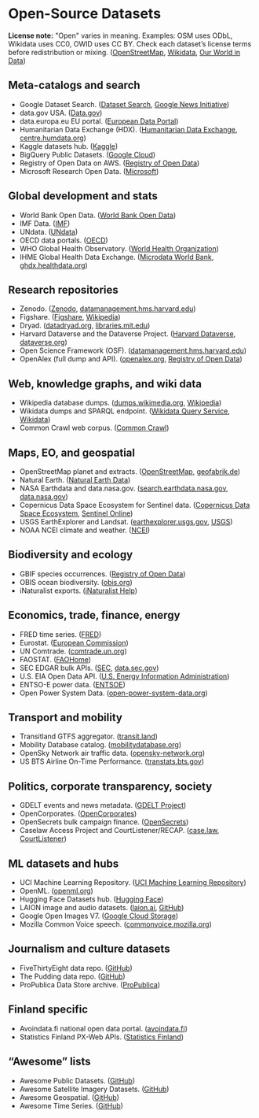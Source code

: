 # Open-Source Datasets

**License note:** "Open" varies in meaning. Examples: OSM uses ODbL, Wikidata uses CC0, OWID uses CC BY. Check each dataset’s license terms before redistribution or mixing. ([OpenStreetMap][81], [Wikidata][82], [Our World in Data][83])

## Meta-catalogs and search

* Google Dataset Search. ([Dataset Search][1], [Google News Initiative][2])
* data.gov USA. ([Data.gov][3])
* data.europa.eu EU portal. ([European Data Portal][4])
* Humanitarian Data Exchange (HDX). ([Humanitarian Data Exchange][5], [centre.humdata.org][6])
* Kaggle datasets hub. ([Kaggle][7])
* BigQuery Public Datasets. ([Google Cloud][8])
* Registry of Open Data on AWS. ([Registry of Open Data][9])
* Microsoft Research Open Data. ([Microsoft][10])

## Global development and stats

* World Bank Open Data. ([World Bank Open Data][11])
* IMF Data. ([IMF][12])
* UNdata. ([UNdata][13])
* OECD data portals. ([OECD][14])
* WHO Global Health Observatory. ([World Health Organization][15])
* IHME Global Health Data Exchange. ([Microdata World Bank][16], [ghdx.healthdata.org][17])

## Research repositories

* Zenodo. ([Zenodo][18], [datamanagement.hms.harvard.edu][19])
* Figshare. ([Figshare][20], [Wikipedia][21])
* Dryad. ([datadryad.org][22], [libraries.mit.edu][23])
* Harvard Dataverse and the Dataverse Project. ([Harvard Dataverse][24], [dataverse.org][25])
* Open Science Framework (OSF). ([datamanagement.hms.harvard.edu][26])
* OpenAlex (full dump and API). ([openalex.org][27], [Registry of Open Data][28])

## Web, knowledge graphs, and wiki data

* Wikipedia database dumps. ([dumps.wikimedia.org][29], [Wikipedia][30])
* Wikidata dumps and SPARQL endpoint. ([Wikidata Query Service][31], [Wikidata][32])
* Common Crawl web corpus. ([Common Crawl][33])

## Maps, EO, and geospatial

* OpenStreetMap planet and extracts. ([OpenStreetMap][34], [geofabrik.de][35])
* Natural Earth. ([Natural Earth Data][36])
* NASA Earthdata and data.nasa.gov. ([search.earthdata.nasa.gov][37], [data.nasa.gov][38])
* Copernicus Data Space Ecosystem for Sentinel data. ([Copernicus Data Space Ecosystem][39], [Sentinel Online][40])
* USGS EarthExplorer and Landsat. ([earthexplorer.usgs.gov][41], [USGS][42])
* NOAA NCEI climate and weather. ([NCEI][43])

## Biodiversity and ecology

* GBIF species occurrences. ([Registry of Open Data][44])
* OBIS ocean biodiversity. ([obis.org][45])
* iNaturalist exports. ([iNaturalist Help][46])

## Economics, trade, finance, energy

* FRED time series. ([FRED][47])
* Eurostat. ([European Commission][48])
* UN Comtrade. ([comtrade.un.org][49])
* FAOSTAT. ([FAOHome][50])
* SEC EDGAR bulk APIs. ([SEC][51], [data.sec.gov][52])
* U.S. EIA Open Data API. ([U.S. Energy Information Administration][53])
* ENTSO-E power data. ([ENTSOE][54])
* Open Power System Data. ([open-power-system-data.org][55])

## Transport and mobility

* Transitland GTFS aggregator. ([transit.land][56])
* Mobility Database catalog. ([mobilitydatabase.org][57])
* OpenSky Network air traffic data. ([opensky-network.org][58])
* US BTS Airline On-Time Performance. ([transtats.bts.gov][59])

## Politics, corporate transparency, society

* GDELT events and news metadata. ([GDELT Project][60])
* OpenCorporates. ([OpenCorporates][61])
* OpenSecrets bulk campaign finance. ([OpenSecrets][62])
* Caselaw Access Project and CourtListener/RECAP. ([case.law][63], [CourtListener][64])

## ML datasets and hubs

* UCI Machine Learning Repository. ([UCI Machine Learning Repository][65])
* OpenML. ([openml.org][66])
* Hugging Face Datasets hub. ([Hugging Face][67])
* LAION image and audio datasets. ([laion.ai][68], [GitHub][69])
* Google Open Images V7. ([Google Cloud Storage][70])
* Mozilla Common Voice speech. ([commonvoice.mozilla.org][71])

## Journalism and culture datasets

* FiveThirtyEight data repo. ([GitHub][72])
* The Pudding data repo. ([GitHub][73])
* ProPublica Data Store archive. ([ProPublica][74])

## Finland specific

* Avoindata.fi national open data portal. ([avoindata.fi][75])
* Statistics Finland PX-Web APIs. ([Statistics Finland][76])

## “Awesome” lists

* Awesome Public Datasets. ([GitHub][77])
* Awesome Satellite Imagery Datasets. ([GitHub][78])
* Awesome Geospatial. ([GitHub][79])
* Awesome Time Series. ([GitHub][80])

[1]: https://datasetsearch.research.google.com/?utm_source=chatgpt.com "Google Dataset Search"
[2]: https://newsinitiative.withgoogle.com/resources/trainings/dataset-search-quickstart-guide/?utm_source=chatgpt.com "Dataset Search Quickstart Guide"
[3]: https://data.gov/?utm_source=chatgpt.com "Data.gov Home - Data.gov"
[4]: https://data.europa.eu/en?utm_source=chatgpt.com "data.europa.eu"
[5]: https://data.humdata.org/?utm_source=chatgpt.com "Humanitarian Data Exchange | Find & Use Crisis Data | HDX"
[6]: https://centre.humdata.org/the-state-of-open-humanitarian-data-2024/?utm_source=chatgpt.com "The State Of Open Humanitarian Data 2024"
[7]: https://www.kaggle.com/datasets?utm_source=chatgpt.com "Find Open Datasets and Machine Learning Projects"
[8]: https://cloud.google.com/bigquery/public-data?utm_source=chatgpt.com "BigQuery public datasets"
[9]: https://registry.opendata.aws/?utm_source=chatgpt.com "Registry of Open Data on AWS"
[10]: https://www.microsoft.com/en-us/research/project/microsoft-research-open-data/?utm_source=chatgpt.com "Microsoft Research Open Data"
[11]: https://data.worldbank.org/?utm_source=chatgpt.com "World Bank Open Data | Data"
[12]: https://www.imf.org/en/Data?utm_source=chatgpt.com "IMF Data"
[13]: https://data.un.org/?utm_source=chatgpt.com "UNdata"
[14]: https://www.oecd.org/en/data.html?utm_source=chatgpt.com "Data"
[15]: https://www.who.int/data/gho?utm_source=chatgpt.com "Global Health Observatory"
[16]: https://microdata.worldbank.org/index.php/catalog/ghdx/about?utm_source=chatgpt.com "Global Health Data Exchange (GHDx), Institute for Health ..."
[17]: https://ghdx.healthdata.org/about-ghdx/suggested-citations?utm_source=chatgpt.com "About Suggested Citations | GHDx"
[18]: https://zenodo.org/?utm_source=chatgpt.com "Zenodo"
[19]: https://datamanagement.hms.harvard.edu/share-publish/data-repositories/zenodo?utm_source=chatgpt.com "Zenodo | Data Management"
[20]: https://figshare.com/?utm_source=chatgpt.com "figshare - credit for all your research"
[21]: https://en.wikipedia.org/wiki/Figshare?utm_source=chatgpt.com "Figshare"
[22]: https://datadryad.org/?utm_source=chatgpt.com "Dryad | Publish and preserve your data"
[23]: https://libraries.mit.edu/data-management/share/find-repository/dryad/?utm_source=chatgpt.com "Dryad at MIT | Data management"
[24]: https://dataverse.harvard.edu/?utm_source=chatgpt.com "Harvard Dataverse"
[25]: https://dataverse.org/?utm_source=chatgpt.com "The Dataverse Project - Dataverse.org"
[26]: https://datamanagement.hms.harvard.edu/share-publish/data-repositories/open-science-framework?utm_source=chatgpt.com "Open Science Framework | Data Management"
[27]: https://openalex.org/?utm_source=chatgpt.com "OpenAlex: The open catalog to the global research system | OpenAlex"
[28]: https://registry.opendata.aws/openalex/?utm_source=chatgpt.com "OpenAlex dataset - Registry of Open Data on AWS"
[29]: https://dumps.wikimedia.org/?utm_source=chatgpt.com "Wikimedia Downloads"
[30]: https://en.wikipedia.org/wiki/Wikipedia%3ADatabase_download?utm_source=chatgpt.com "Wikipedia:Database download"
[31]: https://query.wikidata.org/?utm_source=chatgpt.com "Wikidata Query Service"
[32]: https://www.wikidata.org/wiki/Wikidata%3ADatabase_download?utm_source=chatgpt.com "Wikidata:Database download"
[33]: https://commoncrawl.org/?utm_source=chatgpt.com "Common Crawl - Open Repository of Web Crawl Data"
[34]: https://www.openstreetmap.org/export?utm_source=chatgpt.com "Export"
[35]: https://www.geofabrik.de/data/download.html?utm_source=chatgpt.com "GEOFABRIK // Downloads"
[36]: https://www.naturalearthdata.com/?utm_source=chatgpt.com "Natural Earth - Free vector and raster map data at 1:10m, 1 ..."
[37]: https://search.earthdata.nasa.gov/?utm_source=chatgpt.com "Earthdata Search - NASA"
[38]: https://data.nasa.gov/?utm_source=chatgpt.com "NASA Open Data Portal: Welcome"
[39]: https://dataspace.copernicus.eu/?utm_source=chatgpt.com "Copernicus Data Space Ecosystem | Europe's eyes on Earth"
[40]: https://sentinels.copernicus.eu/sentinel-data-access?utm_source=chatgpt.com "Sentinel Data Access Overview"
[41]: https://earthexplorer.usgs.gov/?utm_source=chatgpt.com "USGS EarthExplorer"
[42]: https://www.usgs.gov/landsat-missions/landsat-data-access?utm_source=chatgpt.com "Landsat Data Access | U.S. Geological Survey"
[43]: https://www.ncei.noaa.gov/cdo-web/?utm_source=chatgpt.com "Climate Data Online (CDO)"
[44]: https://registry.opendata.aws/gbif/?utm_source=chatgpt.com "Global Biodiversity Information Facility (GBIF) Species ..."
[45]: https://obis.org/?utm_source=chatgpt.com "Ocean Biodiversity Information System (OBIS)"
[46]: https://help.inaturalist.org/en/support/solutions/articles/151000170342-how-can-i-download-data-from-inaturalist-?utm_source=chatgpt.com "How can I download data from iNaturalist?"
[47]: https://fred.stlouisfed.org/?utm_source=chatgpt.com "Federal Reserve Economic Data | FRED | St. Louis Fed"
[48]: https://ec.europa.eu/eurostat/data/database?utm_source=chatgpt.com "Database - Eurostat - European Commission"
[49]: https://comtrade.un.org/?utm_source=chatgpt.com "UN Comtrade Database - the United Nations"
[50]: https://www.fao.org/statistics/en?utm_source=chatgpt.com "Statistics | FAO"
[51]: https://www.sec.gov/search-filings/edgar-application-programming-interfaces?utm_source=chatgpt.com "EDGAR Application Programming Interfaces (APIs)"
[52]: https://data.sec.gov/?utm_source=chatgpt.com "data.sec.gov"
[53]: https://www.eia.gov/opendata/?utm_source=chatgpt.com "Opendata - U.S. Energy Information Administration (EIA)"
[54]: https://www.entsoe.eu/data/power-stats/?utm_source=chatgpt.com "Power Statistics"
[55]: https://open-power-system-data.org/?utm_source=chatgpt.com "Open Power System Data – A platform for open data of the ..."
[56]: https://www.transit.land/?utm_source=chatgpt.com "Transitland • Welcome to Transitland"
[57]: https://mobilitydatabase.org/?utm_source=chatgpt.com "Mobility Database"
[58]: https://opensky-network.org/data?utm_source=chatgpt.com "OpenSky Network Data"
[59]: https://www.transtats.bts.gov/ontime/?utm_source=chatgpt.com "Airline On-Time Statistics - TranStats"
[60]: https://www.gdeltproject.org/data.html?utm_source=chatgpt.com "Data: Querying, Analyzing and Downloading"
[61]: https://opencorporates.com/?utm_source=chatgpt.com "OpenCorporates"
[62]: https://www.opensecrets.org/open-data/bulk-data?utm_source=chatgpt.com "Bulk Data"
[63]: https://case.law/?utm_source=chatgpt.com "Caselaw Access Project"
[64]: https://www.courtlistener.com/recap/?utm_source=chatgpt.com "Advanced RECAP Archive Search for PACER"
[65]: https://archive.ics.uci.edu/?utm_source=chatgpt.com "UCI Machine Learning Repository: Home"
[66]: https://www.openml.org/search?type=data&utm_source=chatgpt.com "Datasets"
[67]: https://huggingface.co/docs/datasets/en/index?utm_source=chatgpt.com "Datasets"
[68]: https://laion.ai/?utm_source=chatgpt.com "LAION"
[69]: https://github.com/LAION-AI/audio-dataset/blob/main/laion-audio-630k/README.md?utm_source=chatgpt.com "README.md - LAION-Audio-630K Dataset"
[70]: https://storage.googleapis.com/openimages/web/index.html?utm_source=chatgpt.com "Open Images Dataset V7 and Extensions - Googleapis.com"
[71]: https://commonvoice.mozilla.org/datasets?utm_source=chatgpt.com "Download the Dataset - Common Voice - Mozilla"
[72]: https://github.com/fivethirtyeight/data?utm_source=chatgpt.com "fivethirtyeight/data: Data and code behind the articles and ..."
[73]: https://github.com/the-pudding/data?utm_source=chatgpt.com "Data sets created for stories on The Pudding ..."
[74]: https://projects.propublica.org/datastore/?utm_source=chatgpt.com "Data Store Archive - News Apps - ProPublica"
[75]: https://www.avoindata.fi/en?utm_source=chatgpt.com "avoindata.fi"
[76]: https://stat.fi/tup/avoin-data/pxweb_en.html?utm_source=chatgpt.com "Open database data | Statistics Finland"
[77]: https://github.com/awesomedata/awesome-public-datasets?utm_source=chatgpt.com "awesomedata/awesome-public-datasets"
[78]: https://github.com/chrieke/awesome-satellite-imagery-datasets?utm_source=chatgpt.com "chrieke/awesome-satellite-imagery-datasets"
[79]: https://github.com/sacridini/Awesome-Geospatial?utm_source=chatgpt.com "sacridini/Awesome-Geospatial: Long list of ..."
[80]: https://github.com/cuge1995/awesome-time-series?utm_source=chatgpt.com "cuge1995/awesome-time-series: list of papers, code, and ..."
[81]: https://www.openstreetmap.org/copyright?utm_source=chatgpt.com "Copyright and License"
[82]: https://www.wikidata.org/wiki/Wikidata%3ALicensing?utm_source=chatgpt.com "Wikidata:Licensing"
[83]: https://ourworldindata.org/faqs?utm_source=chatgpt.com "FAQs and User Guidelines"
